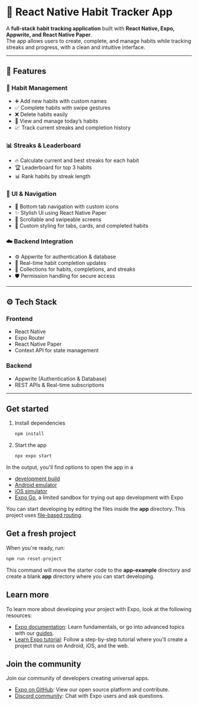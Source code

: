 # 📱 React Native Habit Tracker App

A **full-stack habit tracking application** built with **React Native, Expo, Appwrite, and React Native Paper**.  
The app allows users to create, complete, and manage habits while tracking streaks and progress, with a clean and intuitive interface.

---

## 🚀 Features
### 📝 Habit Management
- ➕ Add new habits with custom names
- ✅ Complete habits with swipe gestures
- ❌ Delete habits easily
- 📅 View and manage today’s habits
- 📈 Track current streaks and completion history

### 📊 Streaks & Leaderboard
- 🔥 Calculate current and best streaks for each habit
- 🏆 Leaderboard for top 3 habits
- 📊 Rank habits by streak length

### 🎨 UI & Navigation
- 🧭 Bottom tab navigation with custom icons
- ✨ Stylish UI using React Native Paper
- 📜 Scrollable and swipeable screens
- 🎨 Custom styling for tabs, cards, and completed habits

### ☁️ Backend Integration
- ⚙️ Appwrite for authentication & database
- 🔗 Real-time habit completion updates
- 📂 Collections for habits, completions, and streaks
- 🛡️ Permission handling for secure access

---

## ⚙️ Tech Stack

### Frontend
- React Native
- Expo Router
- React Native Paper
- Context API for state management

### Backend
- Appwrite (Authentication & Database)
- REST APIs & Real-time subscriptions

---



## Get started

1. Install dependencies

   ```bash
   npm install
   ```

2. Start the app

   ```bash
   npx expo start
   ```

In the output, you'll find options to open the app in a

- [development build](https://docs.expo.dev/develop/development-builds/introduction/)
- [Android emulator](https://docs.expo.dev/workflow/android-studio-emulator/)
- [iOS simulator](https://docs.expo.dev/workflow/ios-simulator/)
- [Expo Go](https://expo.dev/go), a limited sandbox for trying out app development with Expo

You can start developing by editing the files inside the **app** directory. This project uses [file-based routing](https://docs.expo.dev/router/introduction).

## Get a fresh project

When you're ready, run:

```bash
npm run reset-project
```

This command will move the starter code to the **app-example** directory and create a blank **app** directory where you can start developing.

## Learn more

To learn more about developing your project with Expo, look at the following resources:

- [Expo documentation](https://docs.expo.dev/): Learn fundamentals, or go into advanced topics with our [guides](https://docs.expo.dev/guides).
- [Learn Expo tutorial](https://docs.expo.dev/tutorial/introduction/): Follow a step-by-step tutorial where you'll create a project that runs on Android, iOS, and the web.

## Join the community

Join our community of developers creating universal apps.

- [Expo on GitHub](https://github.com/expo/expo): View our open source platform and contribute.
- [Discord community](https://chat.expo.dev): Chat with Expo users and ask questions.
